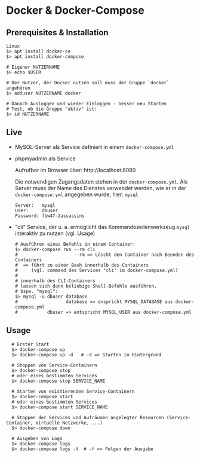 # Docker & Docker-Compose

## Prerequisites & Installation

```
Linux
$> apt install docker-ce
$> apt install docker-compose

# Eigener NUTZERNAME
$> echo $USER

# Der Nutzer, der Docker nutzen soll muss der Gruppe `docker` angehören
$> adduser NUTZERNAME docker

# Danach Ausloggen und wieder Einloggen - besser neu Starten
# Test, ob die Gruppe "aktiv" ist:
$> id NUTZERNAME
```

## Live 

- MySQL-Server als Service definiert in einem `docker-compose.yml`
- phpmyadmin als Service
  
  Aufrufbar im Browser über: http://localhost:8080

  Die notwendigen Zugangsdaten stehen in der `docker-compose.yml`. Als Server muss der Name des Dienstes verwendet werden, wie er in der `docker-compose.yml` angegeben wurde, hier: `mysql`
  ```
  Server:   mysql
  User:     dbuser
  Password: fbw47-2assassins
  ```
- "cli" Service, der u. a. ermöglicht das Kommandozeilenwerkzeug `mysql` interaktiv zu nutzen (vgl. Usage)
  ```
  # Ausführen eines Befehls in einem Container:
  $> docker-compose run --rm cli
  #                     --rm => Löscht den Container nach Beenden des Containers
  #  => führt zu einer Bash innerhalb des Containers 
  #     (vgl. command des Services "cli" im docker-compose.yml)
  # 
  # innerhalb des CLI-Containers 
  # lassen sich dann beliebige Shell-Befehle ausführen, 
  # bspw. "mysql":
  $> mysql -u dbuser database
  #                  database => enspricht MYSQL_DATABASE aus docker-compose.yml
  #           dbuser => entspricht MYSQL_USER aus docker-compose.yml
  ```
## Usage

```
  # Erster Start
  $> docker-compose up 
  $> docker-compose up -d   # -d => Starten im Hintergrund

  # Stoppen von Service-Containern
  $> docker-compose stop
  # oder eines bestimmten Services
  $> docker-compose stop SERVICE_NAME
  
  # Starten von existierenden Service-Containern
  $> docker-compose start
  # oder eines bestimmten Services
  $> docker-compose start SERVICE_NAME
  
  # Stoppen der Services und Aufräumen angelegter Resourcen (Service-Container, Virtuelle Netzwerke, ...)
  $> docker-compose down

  # Ausgeben von Logs
  $> docker-compose logs
  $> docker-compose logs -f  # -f => Folgen der Ausgabe

```
